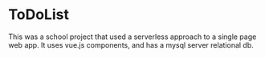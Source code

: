 # ToDoList
This was a school project that used a serverless approach to a single page web app. It uses vue.js components, and has a mysql
server relational db.
